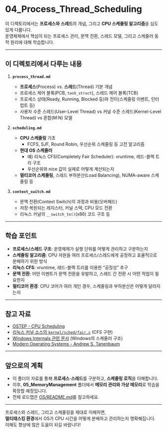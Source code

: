 # 04_Process_Thread_Scheduling

이 디렉토리에서는 **프로세스와 스레드**의 개념, 그리고 **CPU 스케줄링 알고리즘**을 심도 있게 다룹니다.  
운영체제에서 핵심이 되는 프로세스 관리, 문맥 전환, 스레드 모델, 그리고 스케줄러 동작 원리에 대해 학습합니다.

---

## 이 디렉토리에서 다루는 내용

1. **`process_thread.md`**  
   - **프로세스**(Process) vs. **스레드**(Thread) 기본 개념  
   - 프로세스 제어 블록(PCB, `task_struct`), 스레드 제어 블록(TCB)  
   - 프로세스 상태(Ready, Running, Blocked 등)와 전이(스케줄링 이벤트, 인터럽트 등)  
   - 사용자 수준 스레드(User-Level Thread) vs 커널 수준 스레드(Kernel-Level Thread) vs 혼합(M:N) 모델

2. **`scheduling.md`**  
   - **CPU 스케줄링** 기초  
     - FCFS, SJF, Round Robin, 우선순위 스케줄링 등 고전 알고리즘  
   - **현대 OS 스케줄러**  
     - 예) 리눅스 CFS(Completely Fair Scheduler): vruntime, 레드-블랙 트리 구조  
     - 우선순위와 nice 값이 실제로 어떻게 계산되는지  
   - **멀티코어 스케줄링**, 스레드 부하분산(Load Balancing), NUMA-aware 스케줄링 등

3. **`context_switch.md`**  
   - 문맥 전환(Context Switch)의 과정과 비용(오버헤드)  
   - 저장·복원되는 레지스터, 커널 스택, CPU 모드 전환  
   - 리눅스 커널의 `__switch_to()`(x86) 코드 구조 등

---

## 학습 포인트

- **프로세스/스레드 구조**: 운영체제가 실행 단위를 어떻게 관리하고 구분하는지  
- **스케줄링 알고리즘**: CPU 자원을 여러 프로세스/스레드에게 공정하고 효율적으로 분배하기 위한 방식  
- **리눅스 CFS**: vruntime, 레드-블랙 트리를 이용한 “공정성” 추구  
- **문맥 전환**: 어떤 이벤트가 문맥 전환을 유발하고, 스레드 간 전환 시 어떤 작업이 필요한지  
- **멀티코어 환경**: CPU 코어가 여러 개인 경우, 스케줄링과 부하분산은 어떻게 달라지는지

---

## 참고 자료

- [OSTEP - CPU Scheduling](http://pages.cs.wisc.edu/~remzi/OSTEP/)  
- [리눅스 커널 소스의 `kernel/sched/fair.c`](https://github.com/torvalds/linux/tree/master/kernel/sched) (CFS 구현)  
- [Windows Internals 관련 문서](https://docs.microsoft.com/en-us/sysinternals/) (Windows의 스케줄러 구조)  
- [Modern Operating Systems - Andrew S. Tanenbaum](https://en.wikipedia.org/wiki/Andrew_S._Tanenbaum)

---

## 앞으로의 계획

- 이 폴더의 자료를 통해 **프로세스·스레드**를 구분하고, **스케줄링 로직**을 이해합니다.  
- 이후, **05_MemoryManagement** 폴더에서 **메모리 관리와 가상 메모리**로 학습을 확장할 예정입니다.  
- 전체 로드맵은 [OS/README.md](../README.md)를 참고하세요.

---

프로세스와 스레드, 그리고 스케줄링을 제대로 이해하면,  
**멀티태스킹 환경**에서 OS가 CPU 시간을 어떻게 분배하고 관리하는지 명확해집니다.  
이해도 향상에 많은 도움이 되길 바랍니다!
